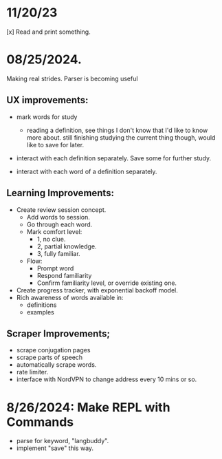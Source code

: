 # 11/20/23

[x]  Read and print something.



# 08/25/2024.
Making real strides. Parser is becoming useful

## UX improvements: 
* mark words for study
    - reading a definition, see things I don't know that I'd like to know more about.
      still finishing studying the current thing though, would like to save for later.

* interact with each definition separately. Save some for further study.
* interact with each word of a definition separately.

## Learning Improvements:
* Create review session concept. 
    - Add words to session.
    - Go through each word.
    - Mark comfort level:
        - 1, no clue.
        - 2, partial knowledge.
        - 3, fully familiar.
    - Flow:
        - Prompt word
        - Respond familiarity
        - Confirm familiarity level, or override existing one.
* Create progress tracker, with exponential backoff model.
* Rich awareness of words available in:
    - definitions
    - examples

## Scraper Improvements;
* scrape conjugation pages
* scrape parts of speech
* automatically scrape words.
* rate limiter.
* interface with NordVPN to change address every 10 mins or so.


# 8/26/2024: Make REPL with Commands
* parse for keyword, "langbuddy".
* implement "save" this way.


